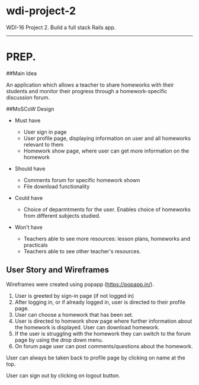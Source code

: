 # wdi-project-2
WDI-16 Project 2. Build a full stack Rails app.
***

# PREP.

##Main Idea

An application which allows a teacher to share homeworks with their students and monitor their progress through a homework-specific discussion forum.

##MoSCoW Design

- Must have
	- User sign in page
	- User profile page, displaying information on user and all homeworks relevant to them
	- Homework show page, where user can get more information on the homework

- Should have
	- Comments forum for specific homework shown
	- File download functionality

- Could have
	- Choice of deparmtments for the user. Enables choice of homeworks from different subjects studied.

- Won't have
	- Teachers able to see more resources: lesson plans, homeworks and practicals
	- Teachers able to see other teacher's resources.

## User Story and Wireframes

Wireframes were created using popapp (https://popapp.in/).

1. User is greeted by sign-in page (if not logged in)
2. After logging in, or if already logged in, user is directed to their profile page.
3. User can choose a homework that has been set.
4. User is directed to homwork show page where further information about the homework is displayed. User can download homework.
5. If the user is struggling with the homework they can switch to the forum page by using the drop down menu.
6. On forum page user can post comments/questions about the homework.

User can always be taken back to profile page by clicking on name at the top.

User can sign out by clicking on logout button.
